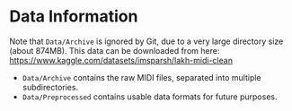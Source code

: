 # Data Information
Note that `Data/Archive` is ignored by Git, due to a very large directory size (about 874MB).
This data can be downloaded from here: https://www.kaggle.com/datasets/imsparsh/lakh-midi-clean
- `Data/Archive` contains the raw MIDI files, separated into multiple subdirectories.
- `Data/Preprocessed` contains usable data formats for future purposes.
